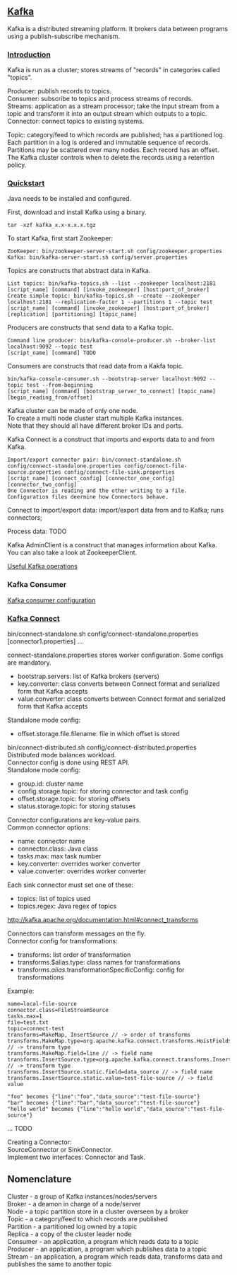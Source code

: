 ## [Kafka](https://kafka.apache.org/)

Kafka is a distributed streaming platform. It brokers data between programs using a publish-subscribe mechanism. 

### [Introduction](http://kafka.apache.org/intro)

Kafka is run as a cluster; stores streams of "records" in categories called "topics".

Producer: publish records to topics.  
Consumer: subscribe to topics and process streams of records.  
Streams: application as a stream processor; take the input stream from a topic and transform it into an output stream which outputs to a topic.  
Connector: connect topics to existing systems.  

Topic: category/feed to which records are published; has a partitioned log.  
Each partition in a log is ordered and immutable sequence of records. Partitions may be scattered over many nodes. Each record has an offset. The Kafka cluster controls when to delete the records using a retention policy.  

### [Quickstart](http://kafka.apache.org/quickstart)

Java needs to be installed and configured.

First, download and install Kafka using a binary.
```
tar -xzf kafka_x.x-x.x.x.tgz
```

To start Kafka, first start Zookeeper:  
```
ZooKeeper: bin/zookeeper-server-start.sh config/zookeeper.properties
Kafka: bin/kafka-server-start.sh config/server.properties
```

Topics are constructs that abstract data in Kafka.
```
List topics: bin/kafka-topics.sh --list --zookeeper localhost:2181
[script_name] [command] [invoke_zookeeper] [host:port_of_broker]
Create simple topic: bin/kafka-topics.sh --create --zookeeper localhost:2181 --replication-factor 1 --partitions 1 --topic test
[script_name] [command] [invoke_zookeeper] [host:port_of_broker] [replication] [partitioning] [topic_name]
```

Producers are constructs that send data to a Kafka topic.
```
Command line producer: bin/kafka-console-producer.sh --broker-list localhost:9092 --topic test
[script_name] [command] TODO
```

Consumers are constructs that read data from a Kakfa topic.
```
bin/kafka-console-consumer.sh --bootstrap-server localhost:9092 --topic test --from-beginning
[script_name] [command] [bootstrap_server_to_connect] [topic_name] [begin_reading_from/offset]
```

Kafka cluster can be made of only one node.  
To create a multi node cluster start multiple Kafka instances.  
Note that they should all have different broker IDs and ports.  

Kafka Connect is a construct that imports and exports data to and from Kafka.
```
Import/export connector pair: bin/connect-standalone.sh config/connect-standalone.properties config/connect-file-source.properties config/connect-file-sink.properties
[script_name] [connect_config] [connector_one_config] [connector_two_config]
One Connector is reading and the other writing to a file.
Configuration files deermine how Connectors behave.
```
Connect to import/export data: import/export data from and to Kafka; runs connectors; 

Process data: TODO

Kafka AdminClient is a construct that manages information about Kafka. You can also take a look at ZookeeperClient.  

[Useful Kafka operations](http://kafka.apache.org/documentation/#operations) 

### Kafka Consumer

[Kafka consumer configuration](http://kafka.apache.org/documentation/#consumerconfigs)

### [Kafka Connect](http://kafka.apache.org/documentation.html#connect)

bin/connect-standalone.sh config/connect-standalone.properties [connector1.properties] ...

connect-standalone.properties stores worker configuration. Some configs are mandatory.
* bootstrap.servers: list of Kafka brokers (servers)
* key.converter: class converts between Connect format and serialized form that Kafka accepts
* value.converter: class converts between Connect format and serialized form that Kafka accepts

Standalone mode config:
* offset.storage.file.filename: file in which offset is stored

bin/connect-distributed.sh config/connect-distributed.properties  
Distributed mode balances workload.  
Connector config is done using REST API.  
Standalone mode config:
* group.id: cluster name
* config.storage.topic: for storing connector and task config
* offset.storage.topic: for storing offsets
* status.storage.topic: for storing statuses

Connector configurations are key-value pairs.  
Common connector options:
* name: connector name
* connector.class: Java class
* tasks.max: max task number
* key.converter: overrides worker converter
* value.converter: overrides worker converter

Each sink connector must set one of these:
* topics: list of topics used
* topics.regex: Java regex of topics

http://kafka.apache.org/documentation.html#connect_transforms

Connectors can transform messages on the fly.  
Connector config for transformations:
* transforms: list order of transformation
* transforms.$alias.type: class names for transformations
* transforms.$alias.$transformationSpecificConfig: config for transformations

Example:
```
name=local-file-source
connector.class=FileStreamSource
tasks.max=1
file=test.txt
topic=connect-test
transforms=MakeMap, InsertSource // -> order of transforms
transforms.MakeMap.type=org.apache.kafka.connect.transforms.HoistField$Value // -> transform type
transforms.MakeMap.field=line // -> field name
transforms.InsertSource.type=org.apache.kafka.connect.transforms.InsertField$Value // -> transform type
transforms.InsertSource.static.field=data_source // -> field name
transforms.InsertSource.static.value=test-file-source // -> field value

"foo" becomes {"line":"foo","data_source":"test-file-source"}
"bar" becomes {"line":"bar","data_source":"test-file-source"}
"hello world" becomes {"line":"hello world","data_source":"test-file-source"}
```

... TODO

Creating a Connector:  
SourceConnector or SinkConnector.  
Implement two interfaces: Connector and Task.  

## Nomenclature

Cluster - a group of Kafka instances/nodes/servers  
Broker - a deamon in charge of a node/server  
Node - a topic partition store in a cluster overseen by a broker  
Topic - a category/feed to which records are published  
Partition - a partitioned log owned by a topic  
Replica - a copy of the cluster leader node  
Consumer - an application, a program which reads data to a topic  
Producer - an application, a program which publishes data to a topic  
Stream - an application, a program which reads data, transforms data and publishes the same to another topic  
